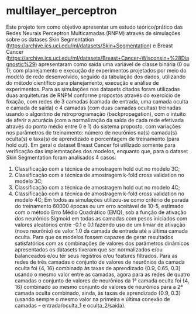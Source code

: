 # multilayer_perceptron
Este projeto tem como objetivo apresentar um estudo teórico/prático das Redes Neurais Perceptron Multicamadas (RNPM) através de simulações sobre os datases Skin Segmentation (https://archive.ics.uci.edu/ml/datasets/Skin+Segmentation) e Breast Cancer (https://archive.ics.uci.edu/ml/datasets/Breast+Cancer+Wisconsin+%28Diagnostic%29) apresentaram como saída uma variável de classe binária (0 ou 1); com planejamento e execução de experimentos projetados por meio do modelo de rede desenvolvido, seguido da tabulação dos dados, utilizando do método científico para planejamento, execução e análise de experimentos.
Para as simulações nos datasets citados foram utilizadas duas arquiteturas de RNPM conforme propostos através do exercício de fixação, com redes de 3 camadas (camada de entrada, uma camada oculta e camada de saída) e 4 camadas (com duas camadas ocultas) treinadas usando o algoritmo de retroprogramação (backpropagation), com o intuito de aferir a acurácia (com a normalização da saída de cada rede efetivada através do ponto médio entre 0 e 1) do sistema proposto, com variações nos parâmetros de treinamento: número de neurônios na(s) camada(s) oculta(s) e taxa(s) de aprendizado e porcentagem de treinamento (para hold out).
Em geral o dataset Breast Cancer foi utilizado somente para verificação das implemntações dos modelos, enquanto que, para o dataset Skin Segmentation foram analisados 4 casos:
1) Classificação com a técnica de amostragem hold out no modelo 3C;
2) Classificação com a técnica de amostragem k-fold cross validation no modelo 3C;
3) Classificação com a técnica de amostragem hold out no modelo 4C;
4) Classificação com a técnica de amostragem k-fold cross validation no modelo 4C;
Em todos as simulações utilizou-se como critério de parada do treinamento 60000 épocas ou um erro aceitável de 10-5, estimado com o método Erro Médio Quadrático (EMQ), sob a função de ativação dos neurônios Sigmoid em todas as camadas com pesos iniciados com valores aleatórios entre -0.1 e 0.1 fazendo uso de um limiar de ativação (novo neurônio) de valor 1.0 da camada de entrada até a última camada oculta.
Para que os modelos fossem capazes de gerar resultados satisfatórios com as combinações de valores dos parâmetros dinâmicos apresentados os datasets tiveram que ser normalizados e/ou balanceados e/ou ter seus registros e/ou features filtrados.
Para as redes de três camadas o conjunto de valores de neurônios da camada oculta foi {4, 16} combinado às taxas de aprendizado {0.9, 0.65, 0.3} usando o mesmo valor entre as camadas, agora para as redes de quatro camadas o conjunto de valores de neurônios da 1ª camada oculta foi {4, 16} combinado ao mesmo conjunto de valores de neurônios para a 2ª camada oculta combinado, ainda, às taxas de aprendizado {0.9, 0.3} (usando sempre o mesmo valor na primeira e última conexão de camadas – entrada/oculta_1 e oculta_2/saída).